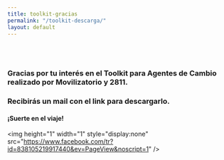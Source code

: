 ```yaml
---
title: toolkit-gracias
permalink: "/toolkit-descarga/"
layout: default
---
```


<section class="container">
<br/>
<br/>
<div class="row">
<div class="col-xs-8 col-xs-offset-1">
<h3>Gracias por tu interés en el Toolkit para Agentes de Cambio realizado por Movilizatorio y 2811.</h3>
</div>
</div>
<div class="row">
<div class="col-xs-10 col-xs-offset-1">
<h3>Recibirás un mail con el link para descargarlo.</h3>
</div>
</div>
<div class="row">
<div class="col-xs-10 col-xs-offset-1">
<h4>¡Suerte en el viaje!</h4>
<div class="line"></div>
</div>
</div>
</section>

<!-- Facebook Pixel Code -->
<script>
  !function(f,b,e,v,n,t,s)
  {if(f.fbq)return;n=f.fbq=function(){n.callMethod?
  n.callMethod.apply(n,arguments):n.queue.push(arguments)};
  if(!f._fbq)f._fbq=n;n.push=n;n.loaded=!0;n.version='2.0';
  n.queue=[];t=b.createElement(e);t.async=!0;
  t.src=v;s=b.getElementsByTagName(e)[0];
  s.parentNode.insertBefore(t,s)}(window, document,'script',
  'https://connect.facebook.net/en_US/fbevents.js');
  fbq('init', '838105219917440');
  fbq('track', 'PageView');
</script>
<noscript><img height="1" width="1" style="display:none"
  src="https://www.facebook.com/tr?id=838105219917440&ev=PageView&noscript=1"
/></noscript>
<!-- End Facebook Pixel Code -->
<script>
  fbq('track', 'CompleteRegistration');
</script>
